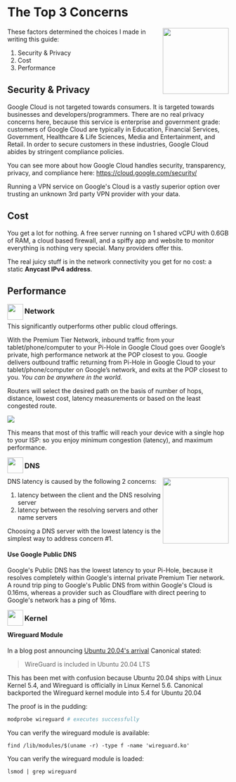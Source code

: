 # The Top 3 Concerns

<img src="./images/faq.svg" height="150" align="right">

These factors determined the choices I made in writing this guide:

1. Security & Privacy
2. Cost
3. Performance

## Security & Privacy

Google Cloud is not targeted towards consumers. It is targeted towards businesses and developers/programmers. There are no real privacy concerns here, because this service is enterprise and government grade: customers of Google Cloud are typically in Education, Financial Services, Government, Healthcare & Life Sciences, Media and Entertainment, and Retail. In order to secure customers in these industries, Google Cloud abides by stringent compliance policies.

You can see more about how Google Cloud handles security, transparency, privacy, and compliance here: https://cloud.google.com/security/

Running a VPN service on Google's Cloud is a vastly superior option over trusting an unknown 3rd party VPN provider with your data.

## Cost

You get a lot for nothing. A free server running on 1 shared vCPU with 0.6GB of RAM, a cloud based firewall, and a spiffy app and website to monitor everything is nothing very special. Many providers offer this.

The real juicy stuff is in the network connectivity you get for no cost: a static **Anycast IPv4 address**.

## Performance

<img src="./images/logos/faq-network.svg" height="36" align="left">

### Network

This significantly outperforms other public cloud offerings.

With the Premium Tier Network, inbound traffic from your tablet/phone/computer to your Pi-Hole in Google Cloud goes over Google’s private, high performance network at the POP closest to you. Google delivers outbound traffic returning from Pi-Hole in Google Cloud to your tablet/phone/computer on Google’s network, and exits at the POP closest to you. *You can be anywhere in the world.*

Routers will select the desired path on the basis of number of hops, distance, lowest cost, latency measurements or based on the least congested route.

<img src="./images/premium-network-diagram.svg">

This means that most of this traffic will reach your device with a single hop to your ISP: so you enjoy minimum congestion (latency), and maximum performance.

<img src="./images/logos/faq-dns.svg" height="36" align="left">

### DNS

<img src="./images/global-dns-network.png" height="150" align="right">

DNS latency is caused by the following 2 concerns:

1. latency between the client and the DNS resolving server
2. latency between the resolving servers and other name servers

Choosing a DNS server with the lowest latency is the simplest way to address concern #1.

#### Use Google Public DNS

Google's Public DNS has the lowest latency to your Pi-Hole, because it resolves completely within Google's internal private Premium Tier network. A round trip ping to Google's Public DNS from within Google's Cloud is 0.16ms, whereas a provider such as Cloudflare with direct peering to Google's network has a ping of 16ms.

<img src="./images/logos/faq-cpu.svg" height="36" align="left">

### Kernel

#### Wireguard Module

In a blog post announcing [Ubuntu 20.04's arrival](https://ubuntu.com/blog/ubuntu-20-04-lts-arrives) Canonical stated:

>  WireGuard is included in Ubuntu 20.04 LTS

This has been met with confusion because Ubuntu 20.04 ships with Linux Kernel 5.4, and Wireguard is officially in Linux Kernel 5.6. Canonical backported the Wireguard kernel module into 5.4 for Ubuntu 20.04

The proof is in the pudding:

```bash
modprobe wireguard # executes successfully
```

You can verify the wireguard module is available:

```
find /lib/modules/$(uname -r) -type f -name 'wireguard.ko'
```

You can verify the wireguard module is loaded:

```
lsmod | grep wireguard
```
